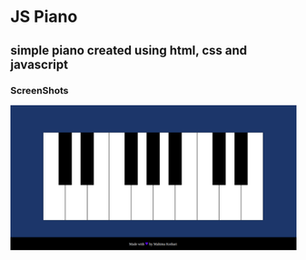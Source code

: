 # JS Piano

## simple piano created using html, css and javascript

### ScreenShots
<img src="ScreenShots/web-piano.png">
